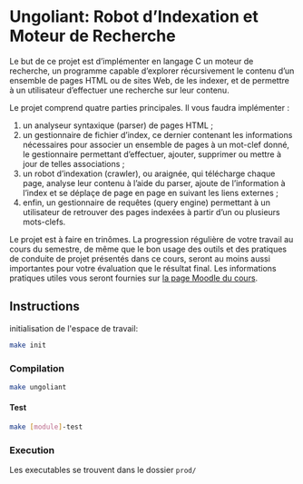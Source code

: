 # Ungoliant: Robot d’Indexation et Moteur de Recherche
Le but de ce projet est d’implémenter en langage C un moteur de recherche, un programme capable d’explorer récursivement le contenu d’un ensemble de pages HTML ou de sites Web, de les indexer, et de permettre à un utilisateur d’effectuer une recherche sur leur contenu.

Le projet comprend quatre parties principales. Il vous faudra implémenter :
1. un analyseur syntaxique (parser) de pages HTML ;
2. un gestionnaire de fichier d’index, ce dernier contenant les informations nécessaires pour associer un ensemble de pages à un mot-clef donné, le gestionnaire permettant d’effectuer, ajouter, supprimer ou mettre à jour de telles associations ;
3. un robot d’indexation (crawler), ou araignée, qui télécharge chaque page, analyse leur contenu à l’aide du parser, ajoute de l’information à l’index et se déplaçe de page en page en suivant les liens externes ;
4. enfin, un gestionnaire de requêtes (query engine) permettant à un utilisateur de retrouver des pages indexées à partir d’un ou plusieurs mots-clefs. 

Le projet est à faire en trinômes. La progression régulière de votre travail au cours du semestre, de même que le bon usage des outils et des pratiques de conduite de projet présentés dans ce cours, seront au moins aussi importantes pour votre évaluation que le résultat final. Les informations pratiques utiles vous seront fournies sur [la page Moodle du cours](http://moodlesupd.script.univ-paris-diderot.fr/course/view.php?id=6660).

## Instructions
initialisation de l'espace de travail:
```bash
make init
```
### Compilation
```bash
make ungoliant
```
#### Test
```bash
make [module]-test
```
### Execution
Les executables se trouvent dans le dossier `prod/`
